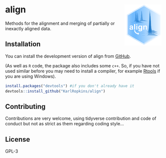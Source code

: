 
<!-- index.md is generated from index.Rmd. Please edit that file -->

# align <img src="man/figures/logo.png" align="right" alt="" width="120" />

<!-- badges: start -->
<!-- badges: end -->

Methods for the alignment and merging of partially or inexactly aligned
data.

## Installation

You can install the development version of align from
[GitHub](https://github.com/).

(As well as `R` code, the package also includes some `c++`. So, if you
have not used similar before you may need to install a compiler, for
example [Rtools](https://cran.r-project.org/bin/windows/Rtools/) if you
are using Windows).

``` r
install.packages("devtools") #if you don't already have it
devtools::install_github("KarlRopkins/align")
```

## Contributing

Contributions are very welcome, using tidyverse contribution and code of
conduct but not as strict as them regarding coding style…

## License

GPL-3
